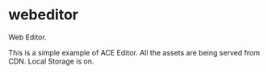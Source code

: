 # webeditor
Web Editor.

This is a simple example of ACE Editor. All the assets are being served from CDN. Local Storage is on.
